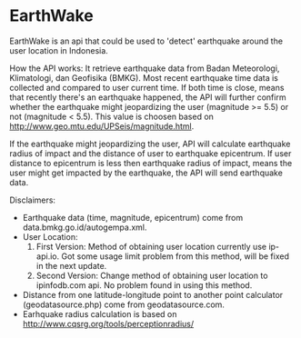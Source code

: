 # EarthWake
EarthWake is an api that could be used to 'detect' earthquake around the user location in Indonesia. 

How the API works:
It retrieve earthquake data from Badan Meteorologi, Klimatologi, dan Geofisika (BMKG). Most recent earthquake time data is collected and compared to user current time. If both time is close, means that recently there's an earthquake happened, the API will further confirm whether the earthquake might jeopardizing the user (magnitude >= 5.5) or not (magnitude < 5.5). This value is choosen based on http://www.geo.mtu.edu/UPSeis/magnitude.html. 

If the earthquake might jeopardizing the user, API will calculate earthquake radius of impact and the distance of user to earthquake epicentrum. If user distance to epicentrum is less then earthquake radius of impact, means the user might get impacted by the earthquake, the API will send earthquake data.

Disclaimers:
- Earthquake data (time, magnitude, epicentrum) come from data.bmkg.go.id/autogempa.xml.
- User Location:
  1. First Version: Method of obtaining user location currently use ip-api.io. Got some usage limit problem from this method, will be      fixed in the next update.
  2. Second Version: Change method of obtaining user location to ipinfodb.com api. No problem found in using this method.
- Distance from one latitude-longitude point to another point calculator (geodatasource.php) come from geodatasource.com.
- Earhquake radius calculation is based on  http://www.cqsrg.org/tools/perceptionradius/

